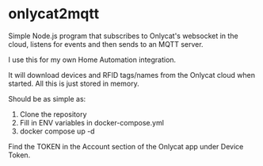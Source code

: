 # onlycat2mqtt

Simple Node.js program that subscribes to Onlycat's websocket in the cloud, listens for events and then sends to an MQTT server.

I use this for my own Home Automation integration.

It will download devices and RFID tags/names from the Onlycat cloud when started. All this is just stored in memory.

Should be as simple as:
1. Clone the repository
2. Fill in ENV variables in docker-compose.yml
3. docker compose up -d

Find the TOKEN in the Account section of the Onlycat app under Device Token.
